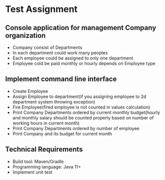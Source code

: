 # Test Assignment

## Console application for management Company organization
 - Company consist of Departments
 - In each department could work many peoples
 - Each employee could be assigned to only one department
 - Employee cold be paid monthly or hourly depends on Employee type
 
 ## Implement command line interface 
  - Create Employee
  - Assign Employee to department(if you assigning employee to 2d department system throwing exception)
  - Fire Employee(fired employee is not counted in values calculation)
  - Print Company Departments ordered by current monthly budget(hourly and monthly salary should be counted properly based on number of working hours in current month)
  - Print Company Departments ordered by number of employee
  - Print Company and its budget for current month
  
  ## Technical Requirements
  - Build tool: Maven/Gradle
  - Programming language: Java 11+
  - Implement unit test
 
